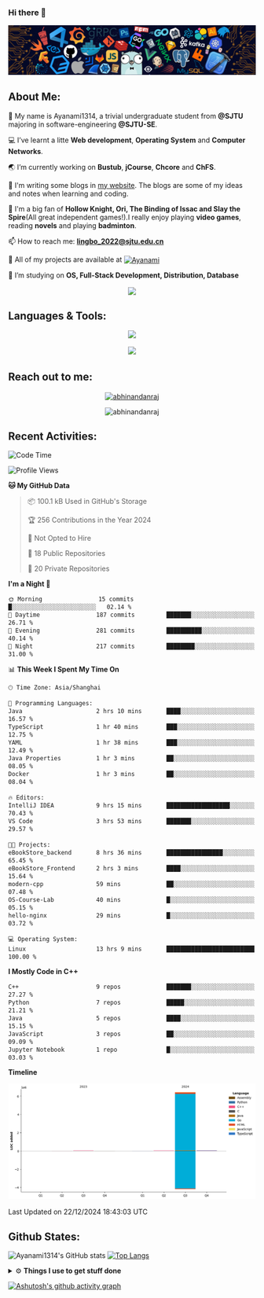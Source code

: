 ### Hi there 👋

![image](https://github.com/Ayanami1314/Ayanami1314/blob/master/assets/Programming.png)

## **About Me:**

🔭 My name is Ayanami1314, a trivial undergraduate student from **@SJTU** majoring in software-engineering **@SJTU-SE**.

💻 I’ve learnt a litte **Web development**, **Operating System** and **Computer Networks**.

🌏 I’m currently working on **Bustub**, **jCourse**, **Chcore** and **ChFS**.

📒 I'm writing some blogs in <a href="https://ayanami1314.github.io/">my website</a>. The blogs are some of my ideas and notes when learning and coding.

📜 I'm a big fan of **Hollow Knight, Ori, The Binding of Issac and Slay the Spire**(All great independent games!).I really enjoy playing **video games**, reading **novels** and playing **badminton**.

📫 How to reach me: **lingbo_2022@sjtu.edu.cn**

💬 All of my projects are available at <a href="https://github.com/Ayanami1314" target="blank"><img align="center" src="https://raw.githubusercontent.com/rahuldkjain/github-profile-readme-generator/master/src/images/icons/Social/github.svg" alt="Ayanami" height="30" width="40" /></a>

🌱 I’m studying on **OS, Full-Stack Development, Distribution, Database**

<p align="center">
   <img align="center" src="https://github-readme-streak-stats.herokuapp.com/?user=Ayanami1314&theme=radical&hide_border=true"/>
</p>

## **Languages & Tools:**

<p align="center">
  <a href="https://skillicons.dev">
    <img src="https://skillicons.dev/icons?i=c,cpp,go,java,python,ts,react,spring" />
  </a>
</p>
<p align="center">
  <a href="https://skillicons.dev">
    <img src="https://skillicons.dev/icons?i=linux,docker,vim,vscode,git,mongodb,mysql,postgresql,redis,rabbitmq,nginx" />
  </a>
</p>

## **Reach out to me:** ️

<p align="center">
<a href="https://Ayanami1314.github.io" target="_blank"><img align="center" src="https://img.shields.io/badge/Website-3b5998?style=flat-square&logo=google-chrome&logoColor=white" alt="abhinandanraj" /></a>
<p align="center"> <img src="https://komarev.com/ghpvc/?username=Ayanami1314&label=Visitors&color=0088cc&style=flat-square" alt="abhinandanraj" /> </p>

## **Recent Activities:**

<!--START_SECTION:waka-->
![Code Time](http://img.shields.io/badge/Code%20Time-1%2C270%20hrs%2024%20mins-blue)

![Profile Views](http://img.shields.io/badge/Profile%20Views-1-blue)

**🐱 My GitHub Data** 

> 📦 100.1 kB Used in GitHub's Storage 
 > 
> 🏆 256 Contributions in the Year 2024
 > 
> 🚫 Not Opted to Hire
 > 
> 📜 18 Public Repositories 
 > 
> 🔑 20 Private Repositories 
 > 
**I'm a Night 🦉** 

```text
🌞 Morning                15 commits          █░░░░░░░░░░░░░░░░░░░░░░░░   02.14 % 
🌆 Daytime                187 commits         ███████░░░░░░░░░░░░░░░░░░   26.71 % 
🌃 Evening                281 commits         ██████████░░░░░░░░░░░░░░░   40.14 % 
🌙 Night                  217 commits         ████████░░░░░░░░░░░░░░░░░   31.00 % 
```


📊 **This Week I Spent My Time On** 

```text
🕑︎ Time Zone: Asia/Shanghai

💬 Programming Languages: 
Java                     2 hrs 10 mins       ████░░░░░░░░░░░░░░░░░░░░░   16.57 % 
TypeScript               1 hr 40 mins        ███░░░░░░░░░░░░░░░░░░░░░░   12.75 % 
YAML                     1 hr 38 mins        ███░░░░░░░░░░░░░░░░░░░░░░   12.49 % 
Java Properties          1 hr 3 mins         ██░░░░░░░░░░░░░░░░░░░░░░░   08.05 % 
Docker                   1 hr 3 mins         ██░░░░░░░░░░░░░░░░░░░░░░░   08.04 % 

🔥 Editors: 
IntelliJ IDEA            9 hrs 15 mins       ██████████████████░░░░░░░   70.43 % 
VS Code                  3 hrs 53 mins       ███████░░░░░░░░░░░░░░░░░░   29.57 % 

🐱‍💻 Projects: 
eBookStore_backend       8 hrs 36 mins       ████████████████░░░░░░░░░   65.45 % 
eBookStore_Frontend      2 hrs 3 mins        ████░░░░░░░░░░░░░░░░░░░░░   15.64 % 
modern-cpp               59 mins             ██░░░░░░░░░░░░░░░░░░░░░░░   07.48 % 
OS-Course-Lab            40 mins             █░░░░░░░░░░░░░░░░░░░░░░░░   05.15 % 
hello-nginx              29 mins             █░░░░░░░░░░░░░░░░░░░░░░░░   03.72 % 

💻 Operating System: 
Linux                    13 hrs 9 mins       █████████████████████████   100.00 % 
```

**I Mostly Code in C++** 

```text
C++                      9 repos             ███████░░░░░░░░░░░░░░░░░░   27.27 % 
Python                   7 repos             █████░░░░░░░░░░░░░░░░░░░░   21.21 % 
Java                     5 repos             ████░░░░░░░░░░░░░░░░░░░░░   15.15 % 
JavaScript               3 repos             ██░░░░░░░░░░░░░░░░░░░░░░░   09.09 % 
Jupyter Notebook         1 repo              █░░░░░░░░░░░░░░░░░░░░░░░░   03.03 % 
```



**Timeline**

![Lines of Code chart](https://raw.githubusercontent.com/Ayanami1314/Ayanami1314/master/assets/bar_graph.png)


 Last Updated on 22/12/2024 18:43:03 UTC
<!--END_SECTION:waka-->

## **Github States:**

![Ayanami1314's GitHub stats](https://github-readme-stats.vercel.app/api?username=Ayanami1314&show_icons=true&bg_color=00000000)
[![Top Langs](https://github-readme-stats.vercel.app/api/top-langs/?username=Ayanami1314&layout=donut)](https://github.com/anuraghazra/github-readme-stats)

<details>
  <summary>⚙️ <b> Things I use to get stuff done</b></summary>
  	<ul>
  	   <li><b>OS:</b> Ubuntu 24.04 / Windows 11 / Fedora 40(wsl2) </li>
	     <li><b>Laptop:OMEN by HP Laptop</b> </li>
  	   <li><b>Browser: </b> Google Browser</li>
	     <li><b>Code Editor:</b> VSCode / IntelliJ / GoLand</li>
	     <li><b>To Stay Updated:</b> Nov 21th 2024</li>
	    <br />
	</ul>
</details>

[![Ashutosh's github activity graph](https://github-readme-activity-graph.vercel.app/graph?username=Ayanami1314&theme=react-dark)](https://github.com/ashutosh00710/github-readme-activity-graph)
